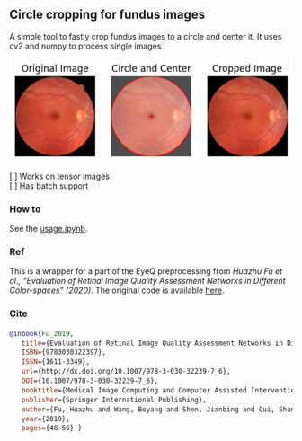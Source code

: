 ## Circle cropping for fundus images

A simple tool to fastly crop fundus images to a circle and center it.
It uses cv2 and numpy to process single images.

![Example](../fundus_image_toolbox/circle_crop/ex.png)

[ ] Works on tensor images <br>
[ ] Has batch support
### How to
See the [usage.ipynb](../0_example_usage/usage_circle-crop.ipynb).

### Ref
This is a wrapper for a part of the EyeQ preprocessing from <i>Huazhu Fu et al., "Evaluation of Retinal Image Quality Assessment Networks in Different Color-spaces" (2020)</i>. The original code is available [here](https://github.com/HzFu/EyeQ/blob/master/EyeQ_preprocess/fundus_prep.py).

### Cite
```bibtex
@inbook{Fu_2019,
   title={Evaluation of Retinal Image Quality Assessment Networks in Different Color-Spaces},
   ISBN={9783030322397},
   ISSN={1611-3349},
   url={http://dx.doi.org/10.1007/978-3-030-32239-7_6},
   DOI={10.1007/978-3-030-32239-7_6},
   booktitle={Medical Image Computing and Computer Assisted Intervention – MICCAI 2019},
   publisher={Springer International Publishing},
   author={Fu, Huazhu and Wang, Boyang and Shen, Jianbing and Cui, Shanshan and Xu, Yanwu and Liu, Jiang and Shao, Ling},
   year={2019},
   pages={48–56} }
```
